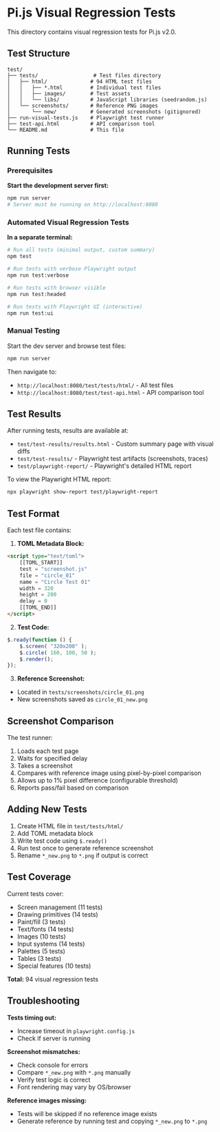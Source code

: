 # Pi.js Visual Regression Tests

This directory contains visual regression tests for Pi.js v2.0.

## Test Structure

```
test/
├── tests/                  # Test files directory
│   ├── html/              # 94 HTML test files
│   │   ├── *.html         # Individual test files
│   │   ├── images/        # Test assets
│   │   └── libs/          # JavaScript libraries (seedrandom.js)
│   └── screenshots/       # Reference PNG images
│       └── new/           # Generated screenshots (gitignored)
├── run-visual-tests.js    # Playwright test runner
├── test-api.html          # API comparison tool
└── README.md              # This file
```

## Running Tests

### Prerequisites

**Start the development server first:**

```bash
npm run server
# Server must be running on http://localhost:8080
```

### Automated Visual Regression Tests

**In a separate terminal:**

```bash
# Run all tests (minimal output, custom summary)
npm test

# Run tests with verbose Playwright output
npm run test:verbose

# Run tests with browser visible
npm run test:headed

# Run tests with Playwright UI (interactive)
npm run test:ui
```

### Manual Testing

Start the dev server and browse test files:

```bash
npm run server
```

Then navigate to:
- `http://localhost:8080/test/tests/html/` - All test files
- `http://localhost:8080/test/test-api.html` - API comparison tool

## Test Results

After running tests, results are available at:
- `test/test-results/results.html` - Custom summary page with visual diffs
- `test/test-results/` - Playwright test artifacts (screenshots, traces)
- `test/playwright-report/` - Playwright's detailed HTML report

To view the Playwright HTML report:
```bash
npx playwright show-report test/playwright-report
```

## Test Format

Each test file contains:

1. **TOML Metadata Block:**
```html
<script type="text/toml">
	[[TOML_START]]
	test = "screenshot.js"
	file = "circle_01"
	name = "Circle Test 01"
	width = 320
	height = 200
	delay = 0
	[[TOML_END]]
</script>
```

2. **Test Code:**
```javascript
$.ready(function () {
	$.screen( "320x200" );
	$.circle( 160, 100, 50 );
	$.render();
});
```

3. **Reference Screenshot:**
- Located in `tests/screenshots/circle_01.png`
- New screenshots saved as `circle_01_new.png`

## Screenshot Comparison

The test runner:
1. Loads each test page
2. Waits for specified delay
3. Takes a screenshot
4. Compares with reference image using pixel-by-pixel comparison
5. Allows up to 1% pixel difference (configurable threshold)
6. Reports pass/fail based on comparison

## Adding New Tests

1. Create HTML file in `test/tests/html/`
2. Add TOML metadata block
3. Write test code using `$.ready()`
4. Run test once to generate reference screenshot
5. Rename `*_new.png` to `*.png` if output is correct

## Test Coverage

Current tests cover:
- Screen management (11 tests)
- Drawing primitives (14 tests)
- Paint/fill (3 tests)
- Text/fonts (14 tests)
- Images (10 tests)
- Input systems (14 tests)
- Palettes (5 tests)
- Tables (3 tests)
- Special features (10 tests)

**Total:** 94 visual regression tests

## Troubleshooting

**Tests timing out:**
- Increase timeout in `playwright.config.js`
- Check if server is running

**Screenshot mismatches:**
- Check console for errors
- Compare `*_new.png` with `*.png` manually
- Verify test logic is correct
- Font rendering may vary by OS/browser

**Reference images missing:**
- Tests will be skipped if no reference image exists
- Generate reference by running test and copying `*_new.png` to `*.png`

